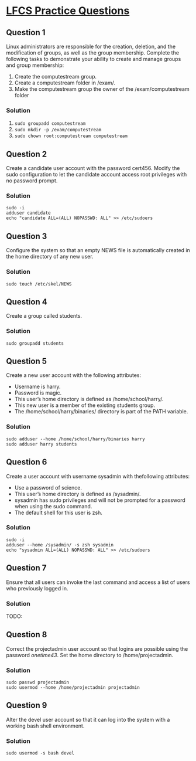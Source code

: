 # [LFCS Practice Questions](https://training.linuxfoundation.org/wp-content/uploads/2019/04/LFCS-Practice-Questions-v1.0.pdf)

## Question 1
Linux administrators are responsible for the creation, deletion, and the modification of groups, as well as the group membership.
Complete the following tasks to demonstrate your ability to create and manage groups and group membership:
1. Create the computestream group.
2. Create a computestream folder in /exam/.
3. Make the computestream group the owner of the /exam/computestream folder

### Solution
1. `sudo groupadd computestream`
2. `sudo mkdir -p /exam/computestream`
3. `sudo chown root:computestream computestream`

## Question 2
Create a candidate user account with the password cert456.
Modify the sudo configuration to let the candidate account access root privileges with no password prompt.

### Solution
````
sudo -i
adduser candidate
echo "candidate ALL=(ALL) NOPASSWD: ALL" >> /etc/sudoers
````

## Question 3
Configure the system so that an empty NEWS file is automatically created in the home directory of any new user.

### Solution
`sudo touch /etc/skel/NEWS`

## Question 4
Create a group called students.

### Solution
`sudo groupadd students`

## Question 5
Create a new user account with the following attributes:
* Username is harry.
* Password is magic.
* This user’s home directory is defined as /home/school/harry/.
* This new user is a member of the existing students group.
* The /home/school/harry/binaries/ directory is part of the PATH variable.

### Solution
````
sudo adduser --home /home/school/harry/binaries harry
sudo adduser harry students
````

## Question 6
Create a user account with username sysadmin with thefollowing attributes:
* Use a password of science.
* This user’s home directory is defined as /sysadmin/.
* sysadmin has sudo privileges and will not be prompted for a password when using the sudo command.
* The default shell for this user is zsh.

### Solution
````
sudo -i
adduser --home /sysadmin/ -s zsh sysadmin
echo "sysadmin ALL=(ALL) NOPASSWD: ALL" >> /etc/sudoers
````

## Question 7
Ensure that all users can invoke the last command and access a list of users who previously logged in.

### Solution
TODO:

## Question 8
Correct the projectadmin user account so that logins are possible using the password _onetime43_. Set the home directory to /home/projectadmin.

### Solution
````
sudo passwd projectadmin
sudo usermod --home /home/projectadmin projectadmin
````

## Question 9
Alter the devel user account so that it can log into the system with a working bash shell environment.

### Solution
````
sudo usermod -s bash devel
````
